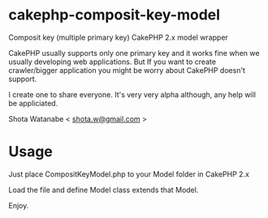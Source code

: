 cakephp-composit-key-model
==========================

Composit key (multiple primary key) CakePHP 2.x model wrapper

CakePHP usually supports only one primary key and it works fine when we usually developing web applications.
But If you want to create crawler/bigger application you might be worry about CakePHP doesn't support.

I create one to share everyone.
It's very very alpha although, any help will be appliciated.

Shota Watanabe < shota.w@gmail.com >

Usage
============================

Just place CompositKeyModel.php to your Model folder in CakePHP 2.x

Load the file and define Model class extends that Model.

Enjoy.
